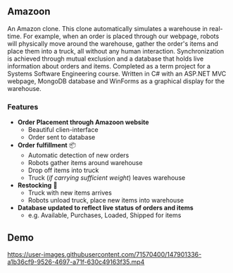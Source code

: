 ## Amazoon

An Amazon clone. This clone automatically simulates a warehouse in real-time. For example, when an order is placed through our webpage, robots will physically move around the warehouse, gather the order's items and place them into a truck, all without any human interaction. Synchronization is achieved through mutual exclusion and a database that holds live information about orders and items. Completed as a term project for a Systems Software Engineering course. Written in C# with an ASP.NET MVC webpage, MongoDB database and WinForms as a graphical display for the warehouse. <br>

### Features 
* __Order Placement through __Amazoon__ website__
  * Beautiful clien-interface
  * Order sent to database
* __Order fulfillment__ 📦
  * Automatic detection of new orders 
  * Robots gather items around warehouse
  * Drop off items into truck
  * Truck (_if carrying sufficient weight_) leaves warehouse
* __Restocking__ 🚛
  * Truck with new items arrives
  * Robots unload truck, place new items into warehouse
* __Database updated to reflect live status of orders and items__
  * e.g. Available, Purchases, Loaded, Shipped for items

## Demo 


https://user-images.githubusercontent.com/71570400/147901336-a1b36cf9-9526-4697-a71f-630c49163f35.mp4

